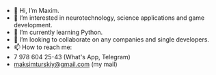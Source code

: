- 👋 Hi, I’m Maxim.
- 👀 I’m interested in neurotechnology, science applications and game development.
- 🌱 I’m currently learning Python.
- 💞️ I’m looking to collaborate on any companies and single developers.
- 📫 How to reach me:
- 7 978 604 25-43 (What's App, Telegram)
- maksimturskiy@gmail.com (my mail)

<!---
Makstur10/Makstur10 is a ✨ special ✨ repository because its `README.md` (this file) appears on your GitHub profile.
You can click the Preview link to take a look at your changes.
--->
